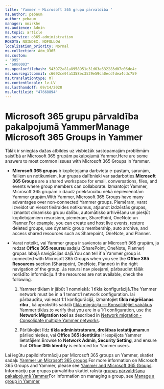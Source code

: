 ```yaml
---
title: 'Yammer — Microsoft 365 grupu pārvaldība '
ms.author: pebaum
author: pebaum
manager: mnirkhe
ms.audience: Admin
ms.topic: article
ms.service: o365-administration
ROBOTS: NOINDEX, NOFOLLOW
localization_priority: Normal
ms.collection: Adm_O365
ms.custom:
- "995"
- "6000003"
ms.openlocfilehash: 543972a81a8958951e31d63a632283d07c06de4c
ms.sourcegitcommit: c6692ce0fa1358ec3529e59ca0ecdfdea4cdc759
ms.translationtype: MT
ms.contentlocale: lv-LV
ms.lasthandoff: 09/14/2020
ms.locfileid: "47668894"
---
```

# <a name="manage-microsoft-365-groups-in-yammer"></a><span data-ttu-id="8e7fa-102">Microsoft 365 grupu pārvaldība pakalpojumā Yammer</span><span class="sxs-lookup"><span data-stu-id="8e7fa-102">Manage Microsoft 365 Groups in Yammer</span></span>

<span data-ttu-id="8e7fa-103">Tālāk ir sniegtas dažas atbildes uz visbiežāk sastopamajām problēmām saistībā ar Microsoft 365 grupām pakalpojumā Yammer.</span><span class="sxs-lookup"><span data-stu-id="8e7fa-103">Here are some answers to most common issues with Microsoft 365 Groups in Yammer.</span></span>

* <span data-ttu-id="8e7fa-104">**Microsoft 365 grupas** ir koplietojama darbvieta e-pastam, sarunām, failiem un notikumiem, kur grupas dalībnieki var sadarboties.</span><span class="sxs-lookup"><span data-stu-id="8e7fa-104">**Microsoft 365 Groups** are a shared workspace for email, conversations, files, and events where group members can collaborate.</span></span> <span data-ttu-id="8e7fa-105">Izmantojot Yammer, Microsoft 365 grupām ir daudz priekšrocību nekā nepievienotām Yammer grupām.</span><span class="sxs-lookup"><span data-stu-id="8e7fa-105">With Yammer, Microsoft 365 Groups have many advantages over non-connected Yammer groups.</span></span> <span data-ttu-id="8e7fa-106">Piemēram, varat izveidot un viesot tiešraides notikumus, atjaunot izdzēstās grupas, izmantot dinamisko grupu dalību, automātisko arhivēšanu un piekļūt koplietojamiem resursiem, piemēram, SharePoint, OneNote un Planner.</span><span class="sxs-lookup"><span data-stu-id="8e7fa-106">For example, you can create and host live events, restore deleted groups, use dynamic group membership, auto archive, and access shared resources such as Sharepoint, OneNote, and Planner.</span></span>

* <span data-ttu-id="8e7fa-107">Varat noteikt, vai Yammer grupa ir savienota ar Microsoft 365 grupām, ja redzat **Office 365 resursu** sadaļu (SharePoint, OneNote, Planner) grupas labajā navigācijas daļā.</span><span class="sxs-lookup"><span data-stu-id="8e7fa-107">You can tell if a Yammer group is connected with Microsoft 365 Groups when you see the **Office 365 Resources** section (Sharepoint, OneNote, Planner) in the right navigation of the group.</span></span> <span data-ttu-id="8e7fa-108">Ja resursi nav pieejami, pārbaudiet tālāk norādīto informāciju.</span><span class="sxs-lookup"><span data-stu-id="8e7fa-108">If the resources are not available, check the following.</span></span>

  1. <span data-ttu-id="8e7fa-109">Yammer tīklam ir jābūt 1 nomniekā: 1 tīkla konfigurācijā.</span><span class="sxs-lookup"><span data-stu-id="8e7fa-109">The Yammer network must be in a 1 tenant:1 network configuration.</span></span> <span data-ttu-id="8e7fa-110">lai pārbaudītu, vai esat 1:1 konfigurācijā, izmantojiet **tīkla migrēšanas rīku** , kā aprakstīts sadaļā [tīkla migrācija — Konsolidējiet vairākus Yammer tīklus](https://docs.microsoft.com/yammer/configure-your-yammer-network/consolidate-multiple-yammer-networks).</span><span class="sxs-lookup"><span data-stu-id="8e7fa-110">to verify that you are in a 1:1 configuration, use the **Network Migration tool** as described in [Network migration - Consolidate multiple Yammer networks](https://docs.microsoft.com/yammer/configure-your-yammer-network/consolidate-multiple-yammer-networks).</span></span>

  2. <span data-ttu-id="8e7fa-111">Pārlūkojiet līdz **tīkla administratoram, drošības iestatījumam**un pārliecinieties, vai **Office 365 identitāte** ir iespējota Yammer lietotājiem.</span><span class="sxs-lookup"><span data-stu-id="8e7fa-111">Browse to **Network Admin, Security Setting**, and ensure that **Office 365 Identity** is enforced for Yammer users.</span></span>

<span data-ttu-id="8e7fa-112">Lai iegūtu papildinformāciju par Microsoft 365 groups un Yammer, skatiet sadaļu [Yammer un Microsoft 365 groups](https://docs.microsoft.com/yammer/manage-yammer-groups/yammer-and-office-365-groups).</span><span class="sxs-lookup"><span data-stu-id="8e7fa-112">For more information on Microsoft 365 Groups and Yammer, please see [Yammer and Microsoft 365 Groups](https://docs.microsoft.com/yammer/manage-yammer-groups/yammer-and-office-365-groups).</span></span> <span data-ttu-id="8e7fa-113">Informāciju par grupas pārvaldību skatiet rakstā [grupas pārvaldīšana pakalpojumā Yammer](https://support.office.com/article/Manage-a-group-in-Yammer-6e05c6d6-5548-4c88-89cd-e6757a514ef2)</span><span class="sxs-lookup"><span data-stu-id="8e7fa-113">For information on managing a group, see [Manage a group in Yammer](https://support.office.com/article/Manage-a-group-in-Yammer-6e05c6d6-5548-4c88-89cd-e6757a514ef2)</span></span>
